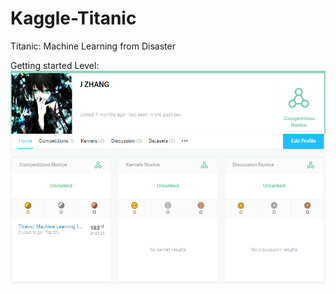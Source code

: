 # Kaggle-Titanic
Titanic: Machine Learning from Disaster

Getting started Level: ![image](https://raw.githubusercontent.com/Trouble404/Kaggle-Titanic/master/readme_pic_add/rank.PNG)
